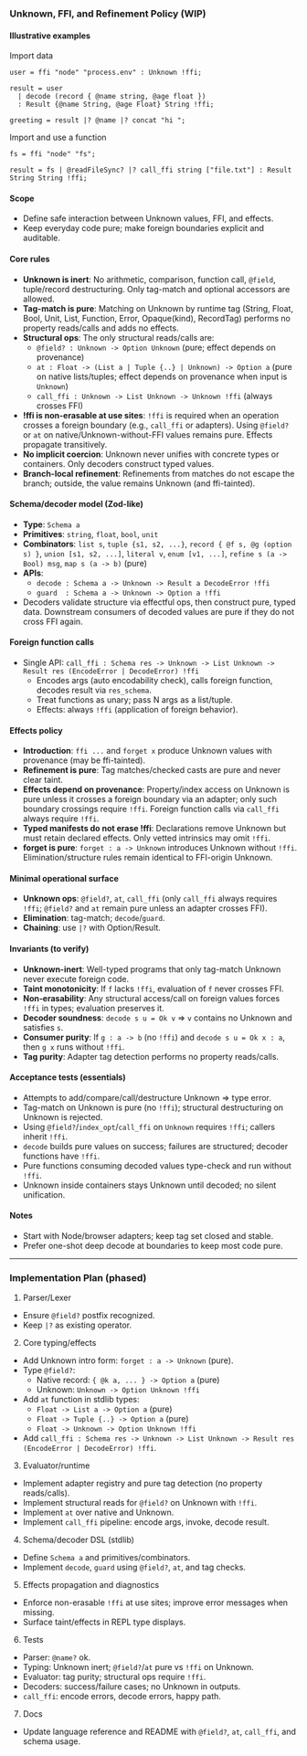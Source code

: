 ### Unknown, FFI, and Refinement Policy (WIP)

#### Illustrative examples

Import data

```noolang
user = ffi "node" "process.env" : Unknown !ffi;

result = user
  | decode (record { @name string, @age float })
  : Result {@name String, @age Float} String !ffi;

greeting = result |? @name |? concat "hi ";
```

Import and use a function

```noolang
fs = ffi "node" "fs";

result = fs | @readFileSync? |? call_ffi string ["file.txt"] : Result String String !ffi;
```

#### Scope

- Define safe interaction between Unknown values, FFI, and effects.
- Keep everyday code pure; make foreign boundaries explicit and auditable.

#### Core rules

- **Unknown is inert**: No arithmetic, comparison, function call, `@field`, tuple/record destructuring. Only tag-match and optional accessors are allowed.
- **Tag-match is pure**: Matching on Unknown by runtime tag (String, Float, Bool, Unit, List, Function, Error, Opaque(kind), RecordTag) performs no property reads/calls and adds no effects.
- **Structural ops**: The only structural reads/calls are:
  - `@field? : Unknown -> Option Unknown` (pure; effect depends on provenance)
  - `at : Float -> (List a | Tuple {..} | Unknown) -> Option a` (pure on native lists/tuples; effect depends on provenance when input is `Unknown`)
  - `call_ffi : Unknown -> List Unknown -> Unknown !ffi` (always crosses FFI)
- **!ffi is non-erasable at use sites**: `!ffi` is required when an operation crosses a foreign boundary (e.g., `call_ffi` or adapters). Using `@field?` or `at` on native/Unknown-without-FFI values remains pure. Effects propagate transitively.
- **No implicit coercion**: Unknown never unifies with concrete types or containers. Only decoders construct typed values.
- **Branch-local refinement**: Refinements from matches do not escape the branch; outside, the value remains Unknown (and ffi-tainted).

#### Schema/decoder model (Zod-like)

- **Type**: `Schema a`
- **Primitives**: `string`, `float`, `bool`, `unit`
- **Combinators**: `list s`, `tuple {s1, s2, ...}`, `record { @f s, @g (option s) }`, `union [s1, s2, ...]`, `literal v`, `enum [v1, ...]`, `refine s (a -> Bool) msg`, `map s (a -> b)` (pure)
- **APIs**:
  - `decode : Schema a -> Unknown -> Result a DecodeError !ffi`
  - `guard  : Schema a -> Unknown -> Option a !ffi`
- Decoders validate structure via effectful ops, then construct pure, typed data. Downstream consumers of decoded values are pure if they do not cross FFI again.

#### Foreign function calls

- Single API: `call_ffi : Schema res -> Unknown -> List Unknown -> Result res (EncodeError | DecodeError) !ffi`
  - Encodes args (auto encodability check), calls foreign function, decodes result via `res_schema`.
  - Treat functions as unary; pass N args as a list/tuple.
  - Effects: always `!ffi` (application of foreign behavior).

#### Effects policy

- **Introduction**: `ffi ...` and `forget x` produce Unknown values with provenance (may be ffi-tainted).
- **Refinement is pure**: Tag matches/checked casts are pure and never clear taint.
- **Effects depend on provenance**: Property/index access on Unknown is pure unless it crosses a foreign boundary via an adapter; only such boundary crossings require `!ffi`. Foreign function calls via `call_ffi` always require `!ffi`.
- **Typed manifests do not erase !ffi**: Declarations remove Unknown but must retain declared effects. Only vetted intrinsics may omit `!ffi`.
- **forget is pure**: `forget : a -> Unknown` introduces Unknown without `!ffi`. Elimination/structure rules remain identical to FFI-origin Unknown.

#### Minimal operational surface

- **Unknown ops**: `@field?`, `at`, `call_ffi` (only `call_ffi` always requires `!ffi`; `@field?` and `at` remain pure unless an adapter crosses FFI).
- **Elimination**: tag-match; `decode`/`guard`.
- **Chaining**: use `|?` with Option/Result.

#### Invariants (to verify)

- **Unknown-inert**: Well-typed programs that only tag-match Unknown never execute foreign code.
- **Taint monotonicity**: If `f` lacks `!ffi`, evaluation of `f` never crosses FFI.
- **Non‑erasability**: Any structural access/call on foreign values forces `!ffi` in types; evaluation preserves it.
- **Decoder soundness**: `decode s u = Ok v` ⇒ `v` contains no Unknown and satisfies `s`.
- **Consumer purity**: If `g : a -> b` (no `!ffi`) and `decode s u = Ok x : a`, then `g x` runs without `!ffi`.
- **Tag purity**: Adapter tag detection performs no property reads/calls.

#### Acceptance tests (essentials)

- Attempts to add/compare/call/destructure Unknown ⇒ type error.
- Tag-match on Unknown is pure (no `!ffi`); structural destructuring on Unknown is rejected.
- Using `@field?`/`index_opt`/`call_ffi` on `Unknown` requires `!ffi`; callers inherit `!ffi`.
- `decode` builds pure values on success; failures are structured; decoder functions have `!ffi`.
- Pure functions consuming decoded values type-check and run without `!ffi`.
- Unknown inside containers stays Unknown until decoded; no silent unification.

#### Notes

- Start with Node/browser adapters; keep tag set closed and stable.
- Prefer one-shot deep decode at boundaries to keep most code pure.

---

### Implementation Plan (phased)

1. Parser/Lexer

- Ensure `@field?` postfix recognized.
- Keep `|?` as existing operator.

2. Core typing/effects

- Add Unknown intro form: `forget : a -> Unknown` (pure).
- Type `@field?`:
  - Native record: `{ @k a, ... } -> Option a` (pure)
  - Unknown: `Unknown -> Option Unknown !ffi`
- Add `at` function in stdlib types:
  - `Float -> List a -> Option a` (pure)
  - `Float -> Tuple {..} -> Option a` (pure)
  - `Float -> Unknown -> Option Unknown !ffi`
- Add `call_ffi : Schema res -> Unknown -> List Unknown -> Result res (EncodeError | DecodeError) !ffi`.

3. Evaluator/runtime

- Implement adapter registry and pure tag detection (no property reads/calls).
- Implement structural reads for `@field?` on Unknown with `!ffi`.
- Implement `at` over native and Unknown.
- Implement `call_ffi` pipeline: encode args, invoke, decode result.

4. Schema/decoder DSL (stdlib)

- Define `Schema a` and primitives/combinators.
- Implement `decode`, `guard` using `@field?`, `at`, and tag checks.

5. Effects propagation and diagnostics

- Enforce non-erasable `!ffi` at use sites; improve error messages when missing.
- Surface taint/effects in REPL type displays.

6. Tests

- Parser: `@name?` ok.
- Typing: Unknown inert; `@field?`/`at` pure vs `!ffi` on Unknown.
- Evaluator: tag purity; structural ops require `!ffi`.
- Decoders: success/failure cases; no Unknown in outputs.
- `call_ffi`: encode errors, decode errors, happy path.

7. Docs

- Update language reference and README with `@field?`, `at`, `call_ffi`, and schema usage.
